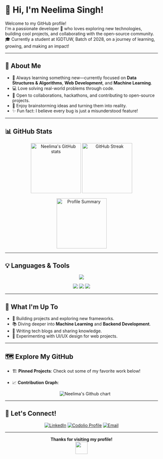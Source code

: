 # 👋 Hi, I'm Neelima Singh!

Welcome to my GitHub profile!  
I'm a passionate developer 🚀 who loves exploring new technologies, building cool projects, and collaborating with the open-source community.  
🎓 Currently a student at IGDTUW, Batch of 2028, on a journey of learning, growing, and making an impact!

---

## 🎯 About Me

- 🌱 Always learning something new—currently focused on **Data Structures & Algorithms**, **Web Development**, and **Machine Learning**.
- 💻 Love solving real-world problems through code.
- 🤝 Open to collaborations, hackathons, and contributing to open-source projects.
- 🧩 Enjoy brainstorming ideas and turning them into reality.
- ✨ Fun fact: I believe every bug is just a misunderstood feature!

---

## 📊 GitHub Stats

<p align="center">
  <img src="https://github-readme-stats.vercel.app/api?username=neelima-singh07&show_icons=true&theme=tokyonight&hide_title=true" alt="Neelima's GitHub stats" height="165">
  <img src="https://github-readme-streak-stats.herokuapp.com/?user=neelima-singh07&theme=tokyonight" alt="GitHub Streak" height="165">
</p>
<p align="center">
  <img src="https://github-profile-summary-cards.vercel.app/api/cards/profile-details?username=neelima-singh07&theme=tokyonight" alt="Profile Summary" height="165">
</p>

---

## 💡 Languages & Tools

<p align="center">
  <img src="https://skillicons.dev/icons?i=python,cpp,js,html,css,react,nodejs,mysql,git,github" />
</p>
<p align="center">
  <img src="https://img.shields.io/badge/Editor-VS%20Code-blue?logo=visualstudiocode&logoColor=white"/>
  <img src="https://img.shields.io/badge/OS-Windows-blue?logo=windows&logoColor=white"/>
  <img src="https://img.shields.io/badge/Terminal-Bash-black?logo=gnubash&logoColor=white"/>
</p>

---

## 🚀 What I'm Up To

- 🔭 Building projects and exploring new frameworks.
- 📚 Diving deeper into **Machine Learning** and **Backend Development**.
- 📝 Writing tech blogs and sharing knowledge.
- 🎨 Experimenting with UI/UX design for web projects.

---

## 🗺️ Explore My GitHub

- 🏗️ **Pinned Projects**: Check out some of my favorite work below!
- 📈 **Contribution Graph**:

  <p align="center">
    <img src="https://ghchart.rshah.org/neelima-singh07" alt="Neelima's Github chart" />
  </p>

---

## 🤝 Let's Connect!

<p align="center">
  <a href="https://www.linkedin.com/in/neelima-singh-481294318/"><img src="https://img.shields.io/badge/LinkedIn-blue?logo=linkedin&logoColor=white" alt="LinkedIn"></a>
  <a href="https://codolio.com/profile/Neelima"><img src="https://img.shields.io/badge/Codolio-Profile-orange?logo=codeforces&logoColor=white" alt="Codolio Profile"></a>
  <a href="mailto:neelima.singh.official@gmail.com"><img src="https://img.shields.io/badge/Email-D14836?logo=gmail&logoColor=white" alt="Email"></a>
</p>

---

<p align="center">
  <b>Thanks for visiting my profile!</b> <br/>
  <img src="https://media.giphy.com/media/hvRJCLFzcasrR4ia7z/giphy.gif" width="40"/>
</p>


